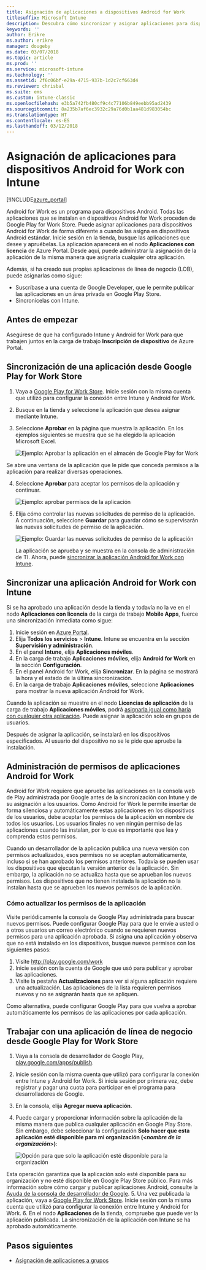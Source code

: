 ```yaml
---
title: Asignación de aplicaciones a dispositivos Android for Work
titlesuffix: Microsoft Intune
description: Descubra cómo sincronizar y asignar aplicaciones para dispositivos Android for Work desde Google Play for Work Store.
keywords: ''
author: Erikre
ms.author: erikre
manager: dougeby
ms.date: 03/07/2018
ms.topic: article
ms.prod: ''
ms.service: microsoft-intune
ms.technology: ''
ms.assetid: 2f6c06bf-e29a-4715-937b-1d2c7cf663d4
ms.reviewer: chrisbal
ms.suite: ems
ms.custom: intune-classic
ms.openlocfilehash: e3b5a742fb480cf9c4c77106b849eebb95ad2439
ms.sourcegitcommit: 8a235b7af6ec3932c29a76d0b1aa481d983054bc
ms.translationtype: HT
ms.contentlocale: es-ES
ms.lasthandoff: 03/12/2018
---
```

# <a name="how-to-assign-apps-to-android-for-work-devices-with-intune"></a>Asignación de aplicaciones para dispositivos Android for Work con Intune

[!INCLUDE[azure_portal](./includes/azure_portal.md)]

Android for Work es un programa para dispositivos Android. Todas las aplicaciones que se instalan en dispositivos Android for Work proceden de Google Play for Work Store. Puede asignar aplicaciones para dispositivos Android for Work de forma diferente a cuando las asigna en dispositivos Android estándar. Inicie sesión en la tienda, busque las aplicaciones que desee y apruébelas. La aplicación aparecerá en el nodo **Aplicaciones con licencia** de Azure Portal. Desde aquí, puede administrar la asignación de la aplicación de la misma manera que asignaría cualquier otra aplicación.

Además, si ha creado sus propias aplicaciones de línea de negocio (LOB), puede asignarlas como sigue:
- Suscríbase a una cuenta de Google Developer, que le permite publicar las aplicaciones en un área privada en Google Play Store.
- Sincronícelas con Intune.

## <a name="before-you-start"></a>Antes de empezar

Asegúrese de que ha configurado Intune y Android for Work para que trabajen juntos en la carga de trabajo **Inscripción de dispositivo** de Azure Portal.

## <a name="synchronize-an-app-from-the-google-play-for-work-store"></a>Sincronización de una aplicación desde Google Play for Work Store

1. Vaya a [Google Play for Work Store](https://play.google.com/work). Inicie sesión con la misma cuenta que utilizó para configurar la conexión entre Intune y Android for Work.
2. Busque en la tienda y seleccione la aplicación que desea asignar mediante Intune.
3. Seleccione **Aprobar** en la página que muestra la aplicación. En los ejemplos siguientes se muestra que se ha elegido la aplicación Microsoft Excel.</br>

    ![Ejemplo: Aprobar la aplicación en el almacén de Google Play for Work](media/approve.png)</br>
    
  Se abre una ventana de la aplicación que le pide que conceda permisos a la aplicación para realizar diversas operaciones. 

4. Seleccione **Aprobar** para aceptar los permisos de la aplicación y continuar.</br>

    ![Ejemplo: aprobar permisos de la aplicación](media/approve-app-permissions.png)

5. Elija cómo controlar las nuevas solicitudes de permiso de la aplicación. A continuación, seleccione **Guardar** para guardar cómo se supervisarán las nuevas solicitudes de permiso de la aplicación.</br>

    ![Ejemplo: Guardar las nuevas solicitudes de permiso de la aplicación](media/approve-app-settings.png)</br>

    La aplicación se aprueba y se muestra en la consola de administración de TI. Ahora, puede [sincronizar la aplicación Android for Work con Intune](apps-add-android-for-work.md#sync-an-android-for-work-app-with-intune). 

## <a name="sync-an-android-for-work-app-with-intune"></a>Sincronizar una aplicación Android for Work con Intune

Si se ha aprobado una aplicación desde la tienda y todavía no la ve en el nodo **Aplicaciones con licencia** de la carga de trabajo **Mobile Apps**, fuerce una sincronización inmediata como sigue:

1. Inicie sesión en [Azure Portal](https://portal.azure.com).
2. Elija **Todos los servicios** > **Intune**. Intune se encuentra en la sección **Supervisión y administración**.
3. En el panel **Intune**, elija **Aplicaciones móviles**.
4. En la carga de trabajo **Aplicaciones móviles**, elija **Android for Work** en la sección **Configuración**.
5. En el panel Android for Work, elija **Sincronizar**. En la página se mostrará la hora y el estado de la última sincronización.
6. En la carga de trabajo **Aplicaciones móviles**, seleccione **Aplicaciones** para mostrar la nueva aplicación Android for Work.

Cuando la aplicación se muestre en el nodo **Licencias de aplicación** de la carga de trabajo **Aplicaciones móviles**, podrá [asignarla igual como haría con cualquier otra aplicación](/intune-azure/manage-apps/deploy-apps). Puede asignar la aplicación solo en grupos de usuarios.

Después de asignar la aplicación, se instalará en los dispositivos especificados. Al usuario del dispositivo no se le pide que apruebe la instalación.

## <a name="manage-android-for-work-app-permissions"></a>Administración de permisos de aplicaciones Android for Work
Android for Work requiere que apruebe las aplicaciones en la consola web de Play administrada por Google antes de la sincronización con Intune y de su asignación a los usuarios.  Como Android for Work le permite insertar de forma silenciosa y automáticamente estas aplicaciones en los dispositivos de los usuarios, debe aceptar los permisos de la aplicación en nombre de todos los usuarios.  Los usuarios finales no ven ningún permiso de las aplicaciones cuando las instalan, por lo que es importante que lea y comprenda estos permisos.

Cuando un desarrollador de la aplicación publica una nueva versión con permisos actualizados, esos permisos no se aceptan automáticamente, incluso si se han aprobado los permisos anteriores. Todavía se pueden usar los dispositivos que ejecutan la versión anterior de la aplicación. Sin embargo, la aplicación no se actualiza hasta que se aprueban los nuevos permisos. Los dispositivos que no tienen instalada la aplicación no la instalan hasta que se aprueben los nuevos permisos de la aplicación.

### <a name="how-to-update-app-permissions"></a>Cómo actualizar los permisos de la aplicación

Visite periódicamente la consola de Google Play administrada para buscar nuevos permisos. Puede configurar Google Play para que le envíe a usted o a otros usuarios un correo electrónico cuando se requieren nuevos permisos para una aplicación aprobada. Si asigna una aplicación y observa que no está instalado en los dispositivos, busque nuevos permisos con los siguientes pasos:

1. Visite http://play.google.com/work
2. Inicie sesión con la cuenta de Google que usó para publicar y aprobar las aplicaciones.
3. Visite la pestaña **Actualizaciones** para ver si alguna aplicación requiere una actualización.  Las aplicaciones de la lista requieren permisos nuevos y no se asignarán hasta que se apliquen.  

Como alternativa, puede configurar Google Play para que vuelva a aprobar automáticamente los permisos de las aplicaciones por cada aplicación. 

## <a name="working-with-a-line-of-business-app-from-the-google-play-for-work-store"></a>Trabajar con una aplicación de línea de negocio desde Google Play for Work Store

1. Vaya a la consola de desarrollador de Google Play, [play.google.com/apps/publish](https://play.google.com/apps/publish).
2. Inicie sesión con la misma cuenta que utilizó para configurar la conexión entre Intune y Android for Work. Si inicia sesión por primera vez, debe registrar y pagar una cuota para participar en el programa para desarrolladores de Google.
3. En la consola, elija **Agregar nueva aplicación**.
4. Puede cargar y proporcionar información sobre la aplicación de la misma manera que publica cualquier aplicación en Google Play Store. Sin embargo, debe seleccionar la configuración **Solo hacer que esta aplicación esté disponible para mi organización (<*nombre de la organización*>)**:</br>

    ![Opción para que solo la aplicación esté disponible para la organización](media/restrict.png)</br>

Esta operación garantiza que la aplicación solo esté disponible para su organización y no esté disponible en Google Play Store público.
Para más información sobre cómo cargar y publicar aplicaciones Android, consulte la [Ayuda de la consola de desarrollador de Google](https://support.google.com/googleplay/android-developer/answer/113469).
5. Una vez publicada la aplicación, vaya a [Google Play for Work Store](https://play.google.com/work). Inicie sesión con la misma cuenta que utilizó para configurar la conexión entre Intune y Android for Work.
6. En el nodo **Aplicaciones** de la tienda, compruebe que puede ver la aplicación publicada. La sincronización de la aplicación con Intune se ha aprobado automáticamente.

## <a name="next-steps"></a>Pasos siguientes

- [Asignación de aplicaciones a grupos](apps-deploy.md)

